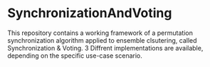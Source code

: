 # SynchronizationAndVoting
This repository contains a working framework of a permutation synchronization algorithm applied to ensemble clsutering, called Synchronization & Voting. 3 Diffrent implementations are available, depending on the specific use-case scenario.
